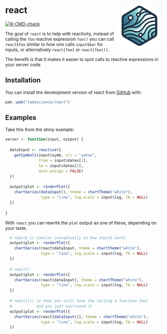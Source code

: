 
<!-- README.md is generated from README.Rmd. Please edit that file -->

# react <a href="https://snitch.tada.science"><img src="man/figures/logo.png" align="right" height="138" /></a>

<!-- badges: start -->

[![R-CMD-check](https://github.com/tadascience/react/actions/workflows/R-CMD-check.yaml/badge.svg)](https://github.com/tadascience/react/actions/workflows/R-CMD-check.yaml)
<!-- badges: end -->

The goal of `react` is to help with reactivity, instead of calling the
`foo` reactive expression `foo()` you can call `react$foo` similar to
how one calls `input$bar` for inputs, or alternatively `react[foo]` or
`react[foo()]`.

The benefit is that it makes it easier to spot calls to reactive
expressions in your server code.

## Installation

You can install the development version of react from
[GitHub](https://github.com/) with:

``` r
pak::pak("tadascience/react")
```

## Examples

Take this from the shiny example:

``` r
server <- function(input, output) {

  dataInput <- reactive({
    getSymbols(input$symb, src = "yahoo",
               from = input$dates[1],
               to = input$dates[2],
               auto.assign = FALSE)
  })

  output$plot <- renderPlot({
    chartSeries(dataInput(), theme = chartTheme("white"),
                type = "line", log.scale = input$log, TA = NULL)
  })

}
```

With `react` you can rewrite the `plot` output as one of these,
depending on your taste.

``` r
  # react$ is similar conceptually to how input$ works
  output$plot <- renderPlot({
    chartSeries(react$dataInput, theme = chartTheme("white"),
                type = "line", log.scale = input$log, TA = NULL)
  })
  
  # react[] 
  output$plot <- renderPlot({
    chartSeries(react[dataInput], theme = chartTheme("white"),
                type = "line", log.scale = input$log, TA = NULL)
  })
  
  # react[()] so that you still have the calling a function feel
  #           and you just sourround it
  output$plot <- renderPlot({
    chartSeries(react[dataInput()], theme = chartTheme("white"),
                type = "line", log.scale = input$log, TA = NULL)
  })
  
```
